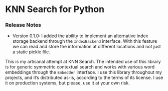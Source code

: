 # KNN Search for Python

### Release Notes
* Version 0.1.0: I added the ability to implement an alternative index storage backend through the ```IndexBackend``` interface. With this feature we can read and store the information at different locations and not just a static pickle file.


This is my artisanal attempt at KNN Search. The intended use of this library is for generic symmetric contextual search and works with various word embeddings through the ```Embedder``` interface.  I use this library throughout my projects, and it’s distributed as-is, according to the terms of its license. I use it on production systems, but please, use it at your own risk.